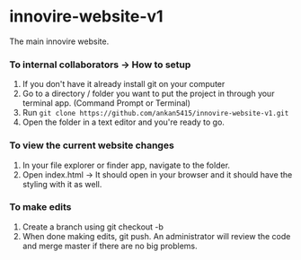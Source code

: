 # innovire-website-v1
The main innovire website.


### To internal collaborators -> How to setup
1. If you don't have it already install git on your computer
2. Go to a directory / folder you want to put the project in through your terminal app. (Command Prompt or Terminal)
3. Run `git clone https://github.com/ankan5415/innovire-website-v1.git`
4. Open the folder in a text editor and you're ready to go.
  
### To view the current website changes
1. In your file explorer or finder app, navigate to the folder.
2. Open index.html -> It should open in your browser and it should have the styling with it as well.


### To make edits
1. Create a branch using git checkout -b <name-of-branch>
2. When done making edits, git push. An administrator will review the code and merge master if there are no big problems.
